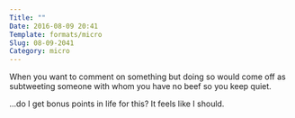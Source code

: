 ```yaml
---
Title: ""
Date: 2016-08-09 20:41
Template: formats/micro
Slug: 08-09-2041
Category: micro
---
```


When you want to comment on something but doing so would come off as subtweeting someone with whom you have no beef so you keep quiet.

...do I get bonus points in life for this? It feels like I should.
